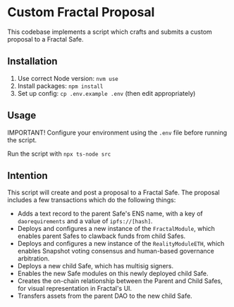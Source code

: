 # Custom Fractal Proposal

This codebase implements a script which crafts and submits a custom proposal to a Fractal Safe.

## Installation

1. Use correct Node version: `nvm use`
2. Install packages: `npm install`
3. Set up config: `cp .env.example .env` (then edit appropriately)

## Usage

IMPORTANT! Configure your environment using the `.env` file before running the script.

Run the script with `npx ts-node src`

## Intention

This script will create and post a proposal to a Fractal Safe. The proposal includes a few transactions which do the following things:

- Adds a text record to the parent Safe's ENS name, with a key of `daorequirements` and a value of `ipfs://[hash]`.
- Deploys and configures a new instance of the `FractalModule`, which enables parent Safes to clawback funds from child Safes.
- Deploys and configures a new instance of the `RealityModuleETH`, which enables Snapshot voting consensus and human-based governance arbitration.
- Deploys a new child Safe, which has multisig signers.
- Enables the new Safe modules on this newly deployed child Safe.
- Creates the on-chain relationship between the Parent and Child Safes, for visual representation in Fractal's UI.
- Transfers assets from the parent DAO to the new child Safe.
